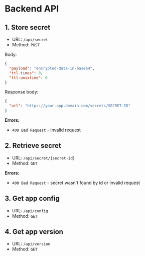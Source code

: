 # Backend API

## 1. Store secret

- URL: `/api/secret`
- Method: `POST`

Body:

```json
{
  "payload": "encrypted-data-in-base64",
  "ttl-times": 0,
  "ttl-unixtime": 0
}
```

Response body:

```json
{
  "url": "https://your-app.domain.com/secrets/SECRET-ID"
}
```

**Errors:**

- `400 Bad Request` - invalid request

## 2. Retrieve secret

- URL: `/api/secret/{secret-id}`
- Method: `GET`

**Errors:**

- `400 Bad Request` - secret wasn't found by id or invalid request

## 3. Get app config

- URL: `/api/config`
- Method: `GET`

## 4. Get app version

- URL: `/api/version`
- Method: `GET`